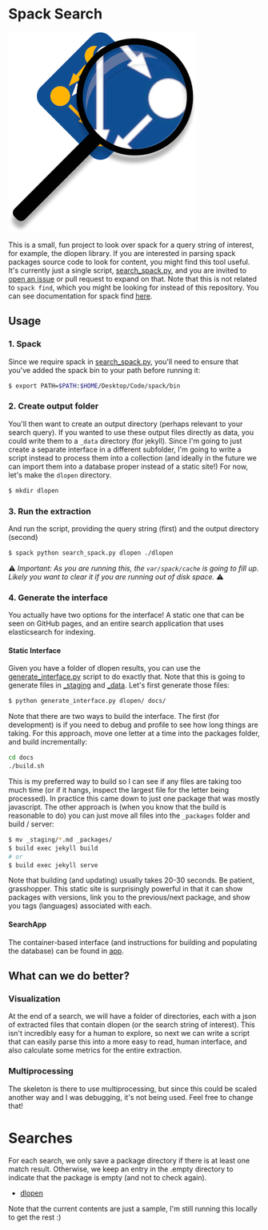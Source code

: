 # Spack Search

![img/spack-search.png](img/spack-search.png)

This is a small, fun project to look over spack for a query string of interest, for
example, the dlopen library. If you are interested in parsing spack packages source
code to look for content, you might find this tool useful. It's currently just a single 
script, [search_spack.py](search_spack.py), and you are invited to [open an issue](https://github.com/spack/spack-search)
or pull request to expand on that. Note that this is not related to `spack find`,
which you might be looking for instead of this repository. You can see documentation
for spack find [here](https://spack.readthedocs.io/en/latest/command_index.html#spack-find).

## Usage

### 1. Spack

Since we require spack in [search_spack.py](search_spack.py), 
you'll need to ensure that you've added the spack bin to your path before running it:

```bash
$ export PATH=$PATH:$HOME/Desktop/Code/spack/bin
```

### 2. Create output folder

You'll then want to create an output directory (perhaps relevant to your search query).
If you wanted to use these output files directly as data, you could write them to a `_data`
directory (for jekyll). Since I'm going to just create a separate interface in a different
subfolder, I'm going to write a script instead to process them into a collection (and ideally
in the future we can import them into a database proper instead of a static site!)
For now, let's make the `dlopen` directory.


```bash
$ mkdir dlopen
```

### 3. Run the extraction

And run the script, providing the query string (first) and the output directory (second)

```bash
$ spack python search_spack.py dlopen ./dlopen
```

⚠️ *Important: As you are running this, the `var/spack/cache` is going to fill up. Likely you want to clear it if you are running out of disk space.* ⚠️

### 4. Generate the interface

You actually have two options for the interface! A static one that can be seen on
GitHub pages, and an entire search application that uses elasticsearch for indexing.

#### Static Interface

Given you have a folder of dlopen results, you can use the [generate_interface.py](generate_interface.py)
script to do exactly that. Note that this is going to generate files in [_staging](docs/_staging) and
[_data](docs/_data). Let's first generate those files:

```bash
$ python generate_interface.py dlopen/ docs/
```

Note that there are two ways to build the interface. The first (for development) is if you need
to debug and profile to see how long things are taking. For this approach, move one letter 
at a time into the packages folder, and build incrementally:

```bash
cd docs
./build.sh
```

This is my preferred way to build so I can see if any files are taking too much time
(or if it hangs, inspect the largest file for the letter being processed). In practice
this came down to just one package that was mostly javascript. The other approach is 
(when you know that the build is reasonable to do) you can just
move all files into the `_packages` folder and build / server:

```bash
$ mv _staging/*.md _packages/
$ build exec jekyll build
# or
$ build exec jekyll serve
```

Note that building (and updating) usually takes 20-30 seconds. Be patient, grasshopper.
This static site is surprisingly powerful in that it can show packages with versions,
link you to the previous/next package, and show you tags (languages) associated with each.

#### SearchApp

The container-based interface (and instructions for building and populating the database) can
be found in [app](app).


## What can we do better?

### Visualization

At the end of a search, we will have a folder of directories, each with a json of extracted files
that contain dlopen (or the search string of interest). This isn't incredibly easy for a human to explore,
so next we can write a script that can easily parse this into a more
easy to read, human interface, and also calculate some metrics for the entire extraction.

### Multiprocessing

The skeleton is there to use multiprocessing, but since this could be scaled another way
and I was debugging, it's not being used. Feel free to change that!

# Searches

For each search, we only save a package directory if there is at least one
match result. Otherwise, we keep an entry in the .empty directory to indicate
that the package is empty (and not to check again).

 - [dlopen](dlopen)
 
Note that the current contents are just a sample, I'm still running this locally
to get the rest :)
